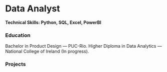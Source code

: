 # Data Analyst 
**Technical Skills: Python, SQL, Excel, PowerBI**

### Education
Bachelor in Product Design — PUC-Rio.
Higher Diploma in Data Analytics — National College of Ireland (In progress).

### Projects
